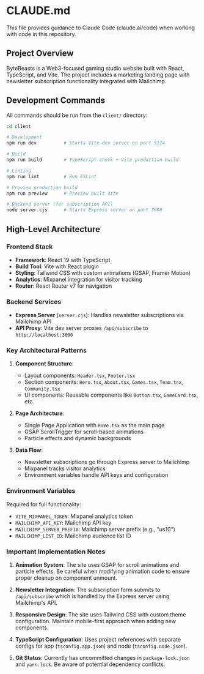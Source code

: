 # CLAUDE.md

This file provides guidance to Claude Code (claude.ai/code) when working with code in this repository.

## Project Overview

ByteBeasts is a Web3-focused gaming studio website built with React, TypeScript, and Vite. The project includes a marketing landing page with newsletter subscription functionality integrated with Mailchimp.

## Development Commands

All commands should be run from the `client/` directory:

```bash
cd client

# Development
npm run dev          # Starts Vite dev server on port 5174

# Build
npm run build        # TypeScript check + Vite production build

# Linting
npm run lint         # Run ESLint

# Preview production build
npm run preview      # Preview built site

# Backend server (for subscription API)
node server.cjs      # Starts Express server on port 3000
```

## High-Level Architecture

### Frontend Stack
- **Framework**: React 19 with TypeScript
- **Build Tool**: Vite with React plugin
- **Styling**: Tailwind CSS with custom animations (GSAP, Framer Motion)
- **Analytics**: Mixpanel integration for visitor tracking
- **Router**: React Router v7 for navigation

### Backend Services
- **Express Server** (`server.cjs`): Handles newsletter subscriptions via Mailchimp API
- **API Proxy**: Vite dev server proxies `/api/subscribe` to `http://localhost:3000`

### Key Architectural Patterns

1. **Component Structure**:
   - Layout components: `Header.tsx`, `Footer.tsx`
   - Section components: `Hero.tsx`, `About.tsx`, `Games.tsx`, `Team.tsx`, `Community.tsx`
   - UI components: Reusable components like `Button.tsx`, `GameCard.tsx`, etc.

2. **Page Architecture**:
   - Single Page Application with `Home.tsx` as the main page
   - GSAP ScrollTrigger for scroll-based animations
   - Particle effects and dynamic backgrounds

3. **Data Flow**:
   - Newsletter subscriptions go through Express server to Mailchimp
   - Mixpanel tracks visitor analytics
   - Environment variables handle API keys and configuration

### Environment Variables

Required for full functionality:
- `VITE_MIXPANEL_TOKEN`: Mixpanel analytics token
- `MAILCHIMP_API_KEY`: Mailchimp API key
- `MAILCHIMP_SERVER_PREFIX`: Mailchimp server prefix (e.g., "us10")
- `MAILCHIMP_LIST_ID`: Mailchimp audience list ID

### Important Implementation Notes

1. **Animation System**: The site uses GSAP for scroll animations and particle effects. Be careful when modifying animation code to ensure proper cleanup on component unmount.

2. **Newsletter Integration**: The subscription form submits to `/api/subscribe` which is handled by the Express server using Mailchimp's API.

3. **Responsive Design**: The site uses Tailwind CSS with custom theme configuration. Maintain mobile-first approach when adding new components.

4. **TypeScript Configuration**: Uses project references with separate configs for app (`tsconfig.app.json`) and node (`tsconfig.node.json`).

5. **Git Status**: Currently has uncommitted changes in `package-lock.json` and `yarn.lock`. Be aware of potential dependency conflicts.